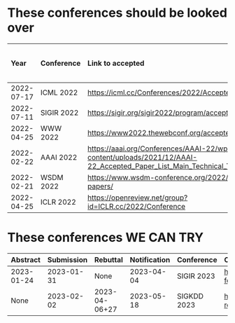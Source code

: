 # These conferences should be looked over


| Year       | Conference | Link to accepted                                                                                                       | Status (waitting/Plan xx-xx-xx/Checked)    |
|:-----------|:-----------|:-----------------------------------------------------------------------------------------------------------------------|:-------------------------------------------|
| 2022-07-17 | ICML 2022  | <https://icml.cc/Conferences/2022/AcceptedPapersInitial>                                                               | Plan 23-01-11                              |
| 2022-07-11 | SIGIR 2022 | <https://sigir.org/sigir2022/program/accepted/>                                                                        | Plan 23-01-11                              |
| 2022-04-25 | WWW 2022   | <https://www2022.thewebconf.org/accepted-papers/>                                                                      | Plan 23-01-11                              |
| 2022-02-22 | AAAI 2022  | <https://aaai.org/Conferences/AAAI-22/wp-content/uploads/2021/12/AAAI-22_Accepted_Paper_List_Main_Technical_Track.pdf> | Plan 23-01-11                              |
| 2022-02-21 | WSDM 2022  | <https://www.wsdm-conference.org/2022/accepted-papers/>                                                                | Plan 23-01-11                              |
| 2022-04-25 | ICLR 2022  | <https://openreview.net/group?id=ICLR.cc/2022/Conference>                                                              | Plan 23-01-11                              |

# These conferences WE CAN TRY

| Abstract     | Submission     | Rebuttal      | Notification | Conference  | Call                                                        | others |
|:-------------|:---------------|:--------------|:-------------|:------------|:------------------------------------------------------------|:-------|
| 2023-01-24   | 2023-01-31     | None          | 2023-04-04   | SIGIR 2023  | <https://sigir.org/sigir2023/submit/call-for-full-papers/>  | NONE   |
| None         | 2023-02-02     | 2023-04-06+27 | 2023-05-18   | SIGKDD 2023 | <https://kdd.org/kdd2023/call-for-research-track-papers/>   | NONE   |